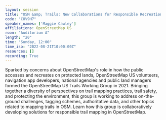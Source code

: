 ```yaml
---
layout: session
title: "OSM &amp; Trails: New Collaborations for Responsible Recreation"
code: "CUV9H7"
speaker_names: ['Maggie Cawley']
affiliations: OpenStreetMap US
room: "Auditorium A"
length: "20"
time: "Sunday, 12:00"
time_iso: "2022-08-21T10:00:00Z"
resources: []
recording: True
---
```


Sparked by concerns about OpenStreetMap's role in how the public accesses and recreates on protected lands, OpenStreetMap US volunteers, navigation app developers, national agencies and public land managers formed the OpenStreetMap US Trails Working Group in 2021. Bringing together a diversity of perspectives on trail mapping practices, trail safety, and protecting the environment, this group is working to address on-the-ground challenges, tagging schemes, authoritative data, and other topics related to mapping trails in OSM. Learn how this group is collaboratively developing solutions for responsible trail mapping in OpenStreetMap.

